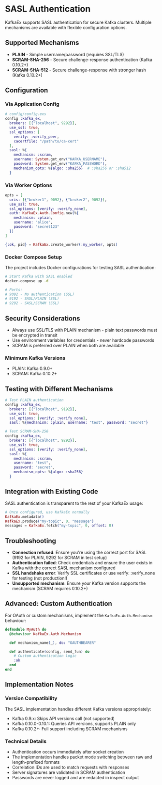 # SASL Authentication

KafkaEx supports SASL authentication for secure Kafka clusters. Multiple mechanisms are available with flexible configuration options.

## Supported Mechanisms

- **PLAIN** - Simple username/password (requires SSL/TLS)
- **SCRAM-SHA-256** - Secure challenge-response authentication (Kafka 0.10.2+)
- **SCRAM-SHA-512** - Secure challenge-response with stronger hash (Kafka 0.10.2+)

## Configuration

### Via Application Config

```elixir
# config/config.exs
config :kafka_ex,
  brokers: [{"localhost", 9292}],
  use_ssl: true,
  ssl_options: [
    verify: :verify_peer,
    cacertfile: "/path/to/ca-cert"
  ],
  sasl: %{
    mechanism: :scram,
    username: System.get_env("KAFKA_USERNAME"),
    password: System.get_env("KAFKA_PASSWORD"),
    mechanism_opts: %{algo: :sha256}  # :sha256 or :sha512
  }
```

### Via Worker Options

```elixir
opts = [
  uris: [{"broker1", 9092}, {"broker2", 9092}],
  use_ssl: true,
  ssl_options: [verify: :verify_none],
  auth: KafkaEx.Auth.Config.new(%{
    mechanism: :plain,
    username: "alice",
    password: "secret123"
  })
]

{:ok, pid} = KafkaEx.create_worker(:my_worker, opts)
```

### Docker Compose Setup

The project includes Docker configurations for testing SASL authentication:

```bash
# Start Kafka with SASL enabled
docker-compose up -d

# Ports:
# 9092 - No authentication (SSL)
# 9192 - SASL/PLAIN (SSL)
# 9292 - SASL/SCRAM (SSL)
```

## Security Considerations

- Always use SSL/TLS with PLAIN mechanism - plain text passwords must be encrypted in transit
- Use environment variables for credentials - never hardcode passwords
- SCRAM is preferred over PLAIN when both are available

### Minimum Kafka Versions

- PLAIN: Kafka 0.9.0+
- SCRAM: Kafka 0.10.2+

## Testing with Different Mechanisms

```elixir
# Test PLAIN authentication
config :kafka_ex,
  brokers: [{"localhost", 9192}],
  use_ssl: true,
  ssl_options: [verify: :verify_none],
  sasl: %{mechanism: :plain, username: "test", password: "secret"}

# Test SCRAM-SHA-256
config :kafka_ex,
  brokers: [{"localhost", 9292}],
  use_ssl: true,
  ssl_options: [verify: :verify_none],
  sasl: %{
    mechanism: :scram,
    username: "test",
    password: "secret",
    mechanism_opts: %{algo: :sha256}
  }
```

## Integration with Existing Code

SASL authentication is transparent to the rest of your KafkaEx usage:

```elixir
# Once configured, use KafkaEx normally
KafkaEx.metadata()
KafkaEx.produce("my-topic", 0, "message")
messages = KafkaEx.fetch("my-topic", 0, offset: 0)
```

## Troubleshooting

- **Connection refused**: Ensure you're using the correct port for SASL (9192 for PLAIN, 9292 for SCRAM in test setup)
- **Authentication failed**: Check credentials and ensure the user exists in Kafka with the correct SASL mechanism configured
- **SSL handshake error**: Verify SSL certificates or use verify: :verify_none for testing (not production!)
- **Unsupported mechanism**: Ensure your Kafka version supports the mechanism (SCRAM requires 0.10.2+)

## Advanced: Custom Authentication

For OAuth or custom mechanisms, implement the `KafkaEx.Auth.Mechanism` behaviour:

```elixir
defmodule MyAuth do
  @behaviour KafkaEx.Auth.Mechanism

  def mechanism_name(_), do: "OAUTHBEARER"

  def authenticate(config, send_fun) do
    # Custom authentication logic
    :ok
  end
end
```

## Implementation Notes

### Version Compatibility

The SASL implementation handles different Kafka versions appropriately:

- Kafka 0.9.x: Skips API versions call (not supported)
- Kafka 0.10.0-0.10.1: Queries API versions, supports PLAIN only
- Kafka 0.10.2+: Full support including SCRAM mechanisms

### Technical Details

- Authentication occurs immediately after socket creation
- The implementation handles packet mode switching between raw and length-prefixed formats
- Correlation IDs are used to match requests with responses
- Server signatures are validated in SCRAM authentication
- Passwords are never logged and are redacted in inspect output
